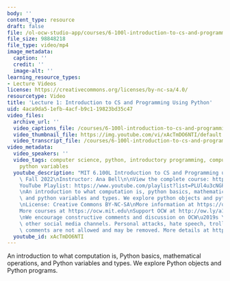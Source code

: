 ```yaml
---
body: ''
content_type: resource
draft: false
file: /ol-ocw-studio-app/courses/6-100l-introduction-to-cs-and-programming-using-python-fall-2022/6100l-lecture-1-version-2_360p_16_9.mp4
file_size: 98848218
file_type: video/mp4
image_metadata:
  caption: ''
  credit: ''
  image-alt: ''
learning_resource_types:
- Lecture Videos
license: https://creativecommons.org/licenses/by-nc-sa/4.0/
resourcetype: Video
title: 'Lecture 1: Introduction to CS and Programming Using Python'
uid: 4aca9da5-1efb-4acf-b9c1-19823bd35c47
video_files:
  archive_url: ''
  video_captions_file: /courses/6-100l-introduction-to-cs-and-programming-using-python-fall-2022/1LrNFzx4f4UlMXOcxUUcqK2lCzQpaS-Bc_transcript.webvtt
  video_thumbnail_file: https://img.youtube.com/vi/xAcTmDO6NTI/default.jpg
  video_transcript_file: /courses/6-100l-introduction-to-cs-and-programming-using-python-fall-2022/1LrNFzx4f4UlMXOcxUUcqK2lCzQpaS-Bc_transcript.pdf
video_metadata:
  video_speakers: ''
  video_tags: computer science, python, introductory programming, computational thinking,
    python variables
  youtube_description: "MIT 6.100L Introduction to CS and Programming using Python,\
    \ Fall 2022\nInstructor: Ana Bell\n\nView the complete course: https://ocw.mit.edu/courses/6-100l-introduction-to-cs-and-programming-using-python-fall-2022/\n\
    YouTube Playlist: https://www.youtube.com/playlist?list=PLUl4u3cNGP62A-ynp6v6-LGBCzeH3VAQB\n\
    \nAn introduction to what computation is, python basics, mathematical operations,\
    \ and python variables and types. We explore python objects and python programs.\n\
    \nLicense: Creative Commons BY-NC-SA\nMore information at https://ocw.mit.edu/terms\n\
    More courses at https://ocw.mit.edu\nSupport OCW at http://ow.ly/a1If50zVRlQ\n\
    \nWe encourage constructive comments and discussion on OCW\u2019s YouTube and\
    \ other social media channels. Personal attacks, hate speech, trolling, and inappropriate\
    \ comments are not allowed and may be removed. More details at https://ocw.mit.edu/comments."
  youtube_id: xAcTmDO6NTI
---
```

An introduction to what computation is, Python basics, mathematical operations, and Python variables and types. We explore Python objects and Python programs.